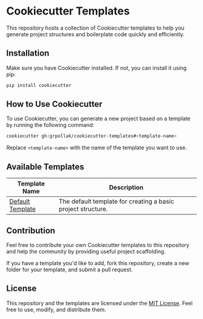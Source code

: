 # Cookiecutter Templates

This repository hosts a collection of Cookiecutter templates to help you generate project structures and boilerplate code quickly and efficiently.

## Installation

Make sure you have Cookiecutter installed. If not, you can install it using pip:

```bash
pip install cookiecutter
```

## How to Use Cookiecutter

To use Cookiecutter, you can generate a new project based on a template by running the following command:

```bash
cookiecutter gh:grpollak/cookiecutter-templates#<template-name>
```

Replace `<template-name>` with the name of the template you want to use.

## Available Templates

| Template Name                  | Description                                                  |
|--------------------------------|--------------------------------------------------------------|
| [Default Template](./defaults) | The default template for creating a basic project structure. |
    

## Contribution

Feel free to contribute your own Cookiecutter templates to this repository and help the community by providing useful project scaffolding.

If you have a template you'd like to add, fork this repository, create a new folder for your template, and submit a pull request.

## License

This repository and the templates are licensed under the [MIT License](https://opensource.org/license/mit/). Feel free to use, modify, and distribute them.


